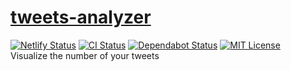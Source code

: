 # [tweets-analyzer](https://tweets-analyzer.ciffelia.com/)
[![Netlify Status](https://api.netlify.com/api/v1/badges/dc53d832-0fc2-4462-bc63-83e6b5f532a2/deploy-status)](https://app.netlify.com/sites/tweets-analyzer/deploys)
[![CI Status](https://github.com/ciffelia/tweets-analyzer/workflows/CI/badge.svg?branch=master)](https://github.com/ciffelia/tweets-analyzer/actions?query=workflow%3ACI+branch%3Amaster)
[![Dependabot Status](https://api.dependabot.com/badges/status?host=github&repo=ciffelia/tweets-analyzer)](https://dependabot.com)
[![MIT License](https://img.shields.io/badge/license-MIT-brightgreen.svg?style=flat)](LICENSE)  
Visualize the number of your tweets
